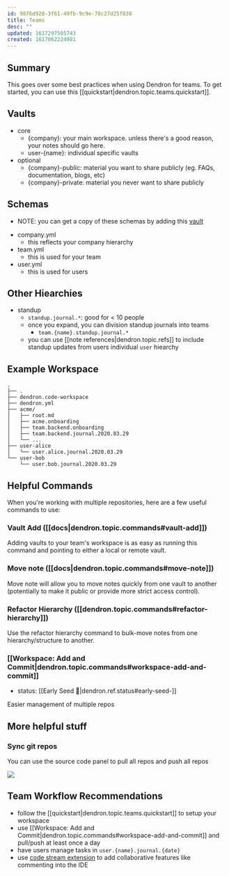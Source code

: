 ```yaml
---
id: 98f6d928-3f61-49fb-9c9e-70c27d25f838
title: Teams
desc: ""
updated: 1617297505743
created: 1617062224981
---
```


## Summary

This goes over some best practices when using Dendron for teams. To get started, you can use this [[quickstart|dendron.topic.teams.quickstart]].

## Vaults

- core
  - {company}: your main workspace. unless there's a good reason, your notes should go here.
  - user-{name}: individual specific vaults
- optional
  - {company}-public: material you want to share publicly (eg. FAQs, documentation, blogs, etc)
  - {company}-private: material you never want to share publicly

## Schemas
- NOTE: you can get a copy of these schemas by adding this [vault](https://github.com/kevinslin/schemas)
<!-- -->
- company.yml
  - this reflects your company hierarchy
- team.yml
  - this is used for your team
- user.yml
  - this is used for users

## Other Hiearchies
- standup
  - `standup.journal.*`: good for < 10 people
  - once you expand, you can division standup journals into teams
    - `team.{name}.standup.journal.*`
  - you can use [[note references|dendron.topic.refs]] to include standup updates from users individual `user` hiearchy

## Example Workspace

```
.
├── .
├── dendron.code-workspace
├── dendron.yml
├── acme/
│   ├── root.md
│   ├── acme.onboarding
│   ├── team.backend.onboarding
│   ├── team.backend.journal.2020.03.29
│   └── ...
├── user-alice
│   └── user.alice.journal.2020.03.29
└── user-bob
    └── user.bob.journal.2020.03.29
```

## Helpful Commands

When you're working with multiple repositories, here are a few useful commands to use:

### Vault Add ([[docs|dendron.topic.commands#vault-add]])

Adding vaults to your team's workspace is as easy as running this command and pointing to either a local or remote vault.

### Move note ([[docs|dendron.topic.commands#move-note]])

Move note will allow you to move notes quickly from one vault to another (potentially to make it public or provide more strict access control).

### Refactor Hierarchy ([[dendron.topic.commands#refactor-hierarchy]])

Use the refactor hierarchy command to bulk-move notes from one hierarchy/structure to another.

### [[Workspace: Add and Commit|dendron.topic.commands#workspace-add-and-commit]]
- status: [[Early Seed 🌱|dendron.ref.status#early-seed-]]

Easier management of multiple repos

## More helpful stuff

### Sync git repos
You can use the source code panel to pull all repos and push all repos 

![](https://foundation-prod-assetspublic53c57cce-8cpvgjldwysl.s3-us-west-2.amazonaws.com/assets/images/push-and-pull.jpg)

## Team Workflow Recommendations
- follow the [[quickstart|dendron.topic.teams.quickstart]] to setup your workspace
- use [[Workspace: Add and Commit|dendron.topic.commands#workspace-add-and-commit]] and pull/push at least once a day
- have users manage tasks in `user.{name}.journal.{date}` 
- use [code stream extension](https://marketplace.visualstudio.com/items?itemName=CodeStream.codestream) to add collaborative features like commenting into the IDE